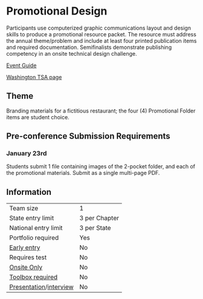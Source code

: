 # Promotional Design

Participants use computerized graphic communications layout and design skills to produce a promotional resource packet. The resource must address the annual theme/problem and include at least four printed publication items and required documentation. Semifinalists demonstrate publishing competency in an onsite technical design challenge.

[Event Guide](https://lwsd.sharepoint.com/:b:/r/sites/GR-JHS-TechnologyStudentAssociation-SCA/Shared%20Documents/23-24/Competition/Event%20Guides/HS%20-%20Promotional%20Design.pdf)

[Washington TSA page](https://www.washingtontsa.org/high-school-events/promotional-design)

## Theme

Branding materials for a fictitious restaurant; the four (4) Promotional Folder items are student choice.

## Pre-conference Submission Requirements

### January 23rd

Students submit 1 file containing images of the 2-pocket folder, and each of the promotional materials. Submit as a single multi-page PDF.

## Information

|                                              |               |
| -------------------------------------------- | ------------- |
| Team size                                    | 1             |
| State entry limit                            | 3 per Chapter |
| National entry limit                         | 3 per State   |
| Portfolio required                           | Yes           |
| [Early entry](/#terms)                       | No            |
| Requires test                                | No            |
| [Onsite Only](/#terms)                       | No            |
| [Toolbox required](/#terms)                  | No            |
| [Presentation](/#terms)/[interview](/#terms) | No            |
